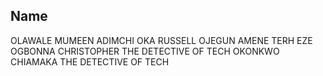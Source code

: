 ## Name

OLAWALE MUMEEN
ADIMCHI OKA
RUSSELL OJEGUN
AMENE TERH
EZE OGBONNA CHRISTOPHER
THE DETECTIVE OF TECH
OKONKWO CHIAMAKA
THE DETECTIVE OF TECH
